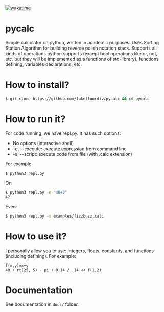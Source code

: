 [![wakatime](https://wakatime.com/badge/user/b4a2ea9a-a721-41c8-b704-79b9b8cec646/project/3e68a432-deec-4dab-ba8a-a5f424e91eed.svg)](https://wakatime.com/badge/user/b4a2ea9a-a721-41c8-b704-79b9b8cec646/project/3e68a432-deec-4dab-ba8a-a5f424e91eed)
# pycalc
Simple calculator on python, written in academic purposes. Uses Sorting Station Algorithm for building reverse polish notation stack. Supports all kinds of operations python supports (except bool operations like or, not, etc. but they will be implemented as a functions of std-library), functions defining, variables declarations, etc.

# How to install?
```bash
$ git clone https://github.com/fakefloordiv/pycalc && cd pycalc
```

# How to run it?
For code running, we have repl.py. It has such options:
- No options (interactive shell)
- -e, --execute: execute expression from command line
- -s, --script: execute code from file (with .calc extension)

For example:
```bash
$ python3 repl.py
```

Or:
```bash
$ python3 repl.py -e "40+2"
42
```

Even:
```bash
$ python3 repl.py -s examples/fizzbuzz.calc
```

# How to use it?
I personally allow you to use: integers, floats, constants, and functions (including defining). For example:
```
f(x,y)=x+y
40 + rt(25, 5) - pi + 0.14 / .14 << f(1,2)
```

# Documentation
See documentation in `docs/` folder.
